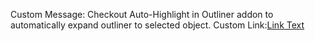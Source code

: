 Custom Message: Checkout Auto-Highlight in Outliner addon to automatically expand outliner to selected object.
Custom Link:<a href="http://example.com">Link Text</a>
